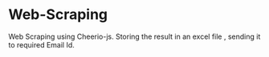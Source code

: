 # Web-Scraping
Web Scraping using Cheerio-js. Storing the result in an excel file , sending it to required Email Id.
